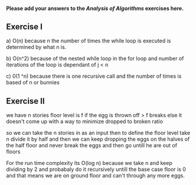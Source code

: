 #### Please add your answers to the **_Analysis of Algorithms_** exercises here.

## Exercise I

a) O(n) because n the number of times the while loop is executed is determined by what n is.

b) O(n^2) because of the nested while loop in the for loop and number of iterations of the loop is dependant of j < n

c) 0(1 ^n) because there is one recursive call and the number of times is based of n or bunnies

## Exercise II

we have n stories
floor level is f
if the egg is thrown off > f breaks else it doesn't
come up with a way to minimize dropped to broken ratio

so we can take the n stories in as an input then to define the floor level take n divide it by half and then we can keep dropping the eggs on the halves of the half floor and never break the eggs and then go untill he are out of floors

For the run time complexity its O(log n) because we take n and keep dividing by 2 and probabaly do it recursively untill the base case floor is 0 and that means we are on ground floor and can't through any more eggs.

